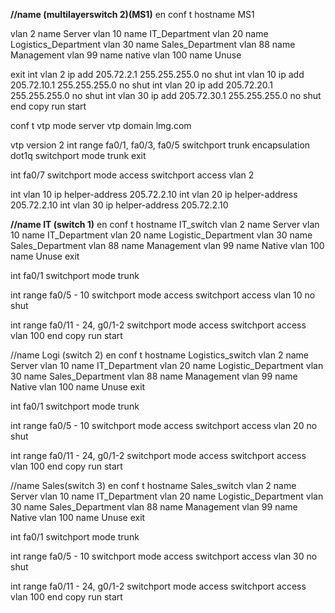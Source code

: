 **//name (multilayerswitch 2)(MS1)**
en
conf t
hostname MS1

vlan 2
name Server
vlan 10
name IT_Department
vlan 20
name Logistics_Department
vlan 30
name Sales_Department
vlan 88
name Management
vlan 99
name native
vlan 100
name Unuse

exit
int vlan 2
ip add 205.72.2.1 255.255.255.0
no shut
int vlan 10
ip add 205.72.10.1 255.255.255.0
no shut
int vlan 20
ip add 205.72.20.1 255.255.255.0
no shut
int vlan 30
ip add 205.72.30.1 255.255.255.0
no shut
end
copy run start

conf t
vtp mode server
vtp domain lmg.com

vtp version 2
int range fa0/1, fa0/3, fa0/5
switchport trunk encapsulation dot1q
switchport mode trunk 
exit

int fa0/7
switchport mode access
switchport access vlan 2

int vlan 10
ip helper-address 205.72.2.10
int vlan 20
ip helper-address 205.72.2.10
int vlan 30
ip helper-address 205.72.2.10


**//name IT (switch 1)**
en
conf t
hostname IT_switch
vlan 2
name Server
vlan 10
name IT_Department
vlan 20
name Logistic_Department
vlan 30
name Sales_Department
vlan 88
name Management
vlan 99
name Native
vlan 100
name Unuse
exit

int fa0/1
switchport mode trunk

int range fa0/5 - 10
switchport mode access
switchport access vlan 10
no shut

int range fa0/11 - 24, g0/1-2
switchport mode access
switchport access vlan 100
end 
copy run start

//name Logi (switch 2)
en
conf t
hostname Logistics_switch
vlan 2
name Server
vlan 10
name IT_Department
vlan 20
name Logistic_Department
vlan 30
name Sales_Department
vlan 88
name Management
vlan 99
name Native
vlan 100
name Unuse
exit

int fa0/1
switchport mode trunk

int range fa0/5 - 10
switchport mode access
switchport access vlan 20
no shut

int range fa0/11 - 24, g0/1-2
switchport mode access
switchport access vlan 100
end 
copy run start

//name Sales(switch 3)
en
conf t
hostname Sales_switch
vlan 2
name Server
vlan 10
name IT_Department
vlan 20
name Logistic_Department
vlan 30
name Sales_Department
vlan 88
name Management
vlan 99
name Native
vlan 100
name Unuse
exit

int fa0/1
switchport mode trunk

int range fa0/5 - 10
switchport mode access
switchport access vlan 30
no shut

int range fa0/11 - 24, g0/1-2
switchport mode access
switchport access vlan 100
end 
copy run start


